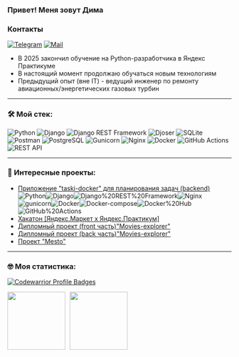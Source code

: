 ### Привет! Меня зовут Дима

### Контакты 

[![Telegram](https://img.shields.io/badge/Telegram-blue?logo=telegram&logoColor=white)](https://t.me/Dim_0_n)
[![Mail](https://img.shields.io/badge/Email-red?logo=gmail&logoColor=white)](mailto:D.Nikolaev94@mail.ru)


- В 2025 закончил обучение на Python-разработчика в Яндекс Практикуме
- В настоящий момент продолжаю обучаться новым технологиям
- Предыдущий опыт (вне IT) - ведущий инженер по ремонту авиационных/энергетических газовых турбин

---

### &#128736; Мой стек:
![Python](https://img.shields.io/badge/Python-3776AB?style=for-the-badge&logo=python&logoColor=white)
![Django](https://img.shields.io/badge/Django-092E20?style=for-the-badge&logo=django&logoColor=white)
![Django REST Framework](https://img.shields.io/badge/Django%20REST%20Framework-092E20?style=for-the-badge&logo=django&logoColor=white)
![Djoser](https://img.shields.io/badge/Djoser-092E20?style=for-the-badge&logo=djoser&logoColor=white)
![SQLite](https://img.shields.io/badge/SQLite-003B57?style=for-the-badge&logo=sqlite&logoColor=white)
![Postman](https://img.shields.io/badge/Postman-FF6C37?style=for-the-badge&logo=postman&logoColor=white)
![PostgreSQL](https://img.shields.io/badge/PostgreSQL-4169E1?style=for-the-badge&logo=postgresql&logoColor=white)
![Gunicorn](https://img.shields.io/badge/Gunicorn-499848?style=for-the-badge&logo=gunicorn&logoColor=white)
![Nginx](https://img.shields.io/badge/Nginx-009639?style=for-the-badge&logo=nginx&logoColor=white)
![Docker](https://img.shields.io/badge/Docker-2496ED?style=for-the-badge&logo=docker&logoColor=white)
![GitHub Actions](https://img.shields.io/badge/GitHub_Actions-2088FF?style=for-the-badge&logo=github-actions&logoColor=white)
![REST API](https://img.shields.io/badge/REST%20API-%23266999.svg?style=for-the-badge)

---

### &#127875; Интересные проекты:
- [Приложение "taski-docker" для планирования задач (backend)](https://github.com/MrFR0D0/taski-docker.git)<img src="https://img.shields.io/badge/Python-yellow?logo=Python&logoColor=white" alt="Python" title="Python"/><img src="https://img.shields.io/badge/Django-yellow?logo=Django&logoColor=white" alt="Django" title="Django"/><img src="https://img.shields.io/badge/Django%20REST%20Framework-yellow?logo=Django%20REST%20Framework&logoColor=white" alt="Django%20REST%20Framework" title="Django%20REST%20Framework"/><img src="https://img.shields.io/badge/Nginx-yellow?logo=Nginx&logoColor=white" alt="Nginx" title="Nginx"/><img src="https://img.shields.io/badge/gunicorn-yellow?logo=gunicorn&logoColor=white" alt="gunicorn" title="gunicorn"/><img src="https://img.shields.io/badge/Docker-yellow?logo=Docker&logoColor=white" alt="Docker" title="Docker"/><img src="https://img.shields.io/badge/Docker-compose-yellow?logo=Docker-compose&logoColor=white" alt="Docker-compose" title="Docker-compose"/><img src="https://img.shields.io/badge/Docker%20Hub-yellow?logo=Docker%20Hub&logoColor=white" alt="Docker%20Hub" title="Docker%20Hub"/><img src="https://img.shields.io/badge/GitHub%20Actions-yellow?logo=GitHub%20Actions&logoColor=white" alt="GitHub%20Actions" title="GitHub%20Actions"/>
- [Хакатон [Яндекс.Маркет х Яндекс.Практикум]](https://github.com/timuritodev/yandex_hackaton_pack_project)
- [Дипломный проект (front часть)"Movies-explorer"](https://github.com/timuritodev/movies-explorer-frontend)
- [Дипломный проект (back часть)"Movies-explorer"](https://github.com/timuritodev/movies-explorer-api)
- [Проект "Mesto"](https://github.com/timuritodev/react-mesto-api-full)

---

### &#129299; Моя статистика:
[![Codewarrior Profile Badges](https://www.codewars.com/users/timuritodev/badges/large)](https://www.codewars.com/users/MrFR0D0)
<div>
<a href="https://github-readme-stats.vercel.app/api?username=MrFR0D0&hide=contribs&show_icons=true">
  <img  align="left" height="130" style="margin-right: 10px" src="https://github-readme-stats.vercel.app/api?username=MrFR0D0&hide=contribs&show_icons=true" />
</a>
<a href="https://github-readme-stats.vercel.app/api/top-langs/?username=MrFR0D0&layout=compact">
  <img align="left" height="130" src="https://github-readme-stats.vercel.app/api/top-langs/?username=MrFR0D0&layout=compact" />
</a>
</div>